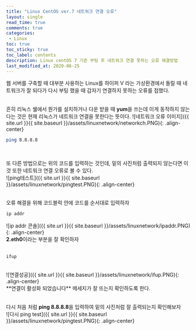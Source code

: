 ```yaml
---
title: "Linux CentOS ver.7 네트워크 연결 오류"
layout: single    
read_time: true    
comments: true   
categories: 
 - Linux  
toc: true    
toc_sticky: true    
toc_label: contents    
description: Linux centOS 7 기준 부팅 후 네트워크 연결 못하는 오류 해결방법
last_modified_at: 2020-06-25   
---   
```

웹 서버를 구축할 때 대부분 사용하는 Linux를 하이퍼 V 라는 가상환경에서 돌릴 때 
네트워크가 잘 되다가 다시 부팅 했을 때 갑자기 연결하지 못하는 오류를 접했다. 
<br>
<br>

흔히 리눅스 쉘에서 뭔가를 설치하거나 다운 받을 때 **yum**을 쓰는데 이게 동작하지 않는다는 것은 
현재 리눅스가 네트워크 연결을 못한다는 뜻이다. 
![네트워크 오류 이미지]({{ site.url }}{{ site.baseurl }}/assets/linuxnetwork/networkch.PNG){: .align-center}
<br>

```bash
ping 8.8.8.8 
```
<br>

또 다른 방법으로는 위의 코드를 입력하는 것인데, 밑의 사진처럼 출력되지 않는다면 이것 또한 
네트워크 연결 오류로 볼 수 있다. 
<br>
![ping테스트]({{ site.url }}{{ site.baseurl }}/assets/linuxnetwork/pingtest.PNG){: .align-center}
<br>
<br>

오류 해결을 위해 코드블럭 안에 코드를 순서대로 입력하자
<br>

```bash
ip addr
```
![ip addr 콘솔]({{ site.url }}{{ site.baseurl }}/assets/linuxnetwork/ipaddr.PNG){: .align-center}
<br>
**2.eth0**이라는 부분을 잘 확인하자
<br>
<br>

```bash
ifup
```
<br>
![연결성공]({{ site.url }}{{ site.baseurl }}/assets/linuxnetwork/ifup.PNG){: .align-center}
<br>
**연결이 활성화 되었습니다** 메세지가 잘 뜨는지 확인하도록 한다.
<br>
<br>

다시 처음 처럼 **ping 8.8.8.8**을 입력하여 밑의 사진처럼 잘 출력되는지 확인해보자 
<br>
![다시 ping test]({{ site.url }}{{ site.baseurl }}/assets/linuxnetwork/pingtest.PNG){: .align-center}
<br>
<br>
<br>
<br>
<br>




